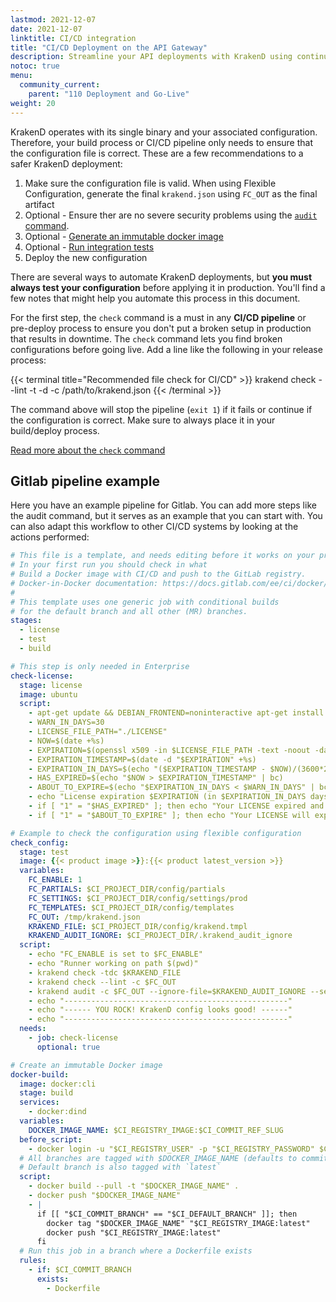 ```yaml
---
lastmod: 2021-12-07
date: 2021-12-07
linktitle: CI/CD integration
title: "CI/CD Deployment on the API Gateway"
description: Streamline your API deployments with KrakenD using continuous integration and continuous deployment (CI/CD) practices. Follow our comprehensive guide to automate your deployment pipeline.
notoc: true
menu:
  community_current:
    parent: "110 Deployment and Go-Live"
weight: 20
---
```

KrakenD operates with its single binary and your associated configuration. Therefore, your build process or CI/CD pipeline only needs to ensure that the configuration file is correct. These are a few recommendations to a safer KrakenD deployment:

1. Make sure the configuration file is valid. When using Flexible Configuration, generate the final `krakend.json` using `FC_OUT` as the final artifact
2. Optional - Ensure ther are no severe security problems using the [`audit` command](/docs/configuration/audit/).
3. Optional - [Generate an immutable docker image](/docs/deploying/docker/)
4. Optional - [Run integration tests](/docs/developer/integration-tests/)
5. Deploy the new configuration

There are several ways to automate KrakenD deployments, but **you must always test your configuration** before applying it in production. You'll find a few notes that might help you automate this process in this document.

For the first step, the `check` command is a must in any **CI/CD pipeline** or pre-deploy process to ensure you don't put a broken setup in production that results in downtime. The `check` command lets you find broken configurations before going live. Add a line like the following in your release process:

{{< terminal title="Recommended file check for CI/CD" >}}
krakend check --lint -t -d -c /path/to/krakend.json
{{< /terminal >}}

The command above will stop the pipeline (`exit 1`) if it fails or continue if the configuration is correct. Make sure to always place it in your build/deploy process.

[Read more about the `check` command](/docs/configuration/check/)

## Gitlab pipeline example
Here you have an example pipeline for Gitlab. You can add more steps like the audit command, but it serves as an example that you can start with. You can also adapt this workflow to other CI/CD systems by looking at the actions performed:
```yaml
# This file is a template, and needs editing before it works on your project.
# In your first run you should check in what
# Build a Docker image with CI/CD and push to the GitLab registry.
# Docker-in-Docker documentation: https://docs.gitlab.com/ee/ci/docker/using_docker_build.html
#
# This template uses one generic job with conditional builds
# for the default branch and all other (MR) branches.
stages:
  - license
  - test
  - build

# This step is only needed in Enterprise
check-license:
  stage: license
  image: ubuntu
  script:
    - apt-get update && DEBIAN_FRONTEND=noninteractive apt-get install -y openssl bc
    - WARN_IN_DAYS=30
    - LICENSE_FILE_PATH="./LICENSE"
    - NOW=$(date +%s)
    - EXPIRATION=$(openssl x509 -in $LICENSE_FILE_PATH -text -noout -dates | grep notAfter | sed -e 's#notAfter=##')
    - EXPIRATION_TIMESTAMP=$(date -d "$EXPIRATION" +%s)
    - EXPIRATION_IN_DAYS=$(echo "($EXPIRATION_TIMESTAMP - $NOW)/(3600*24)" | bc)
    - HAS_EXPIRED=$(echo "$NOW > $EXPIRATION_TIMESTAMP" | bc)
    - ABOUT_TO_EXPIRE=$(echo "$EXPIRATION_IN_DAYS < $WARN_IN_DAYS" | bc )
    - echo "License expiration $EXPIRATION (in $EXPIRATION_IN_DAYS days)"
    - if [ "1" = "$HAS_EXPIRED" ]; then echo "Your LICENSE expired and KrakenD Enterprise cannot start!"; exit 1; fi
    - if [ "1" = "$ABOUT_TO_EXPIRE" ]; then echo "Your LICENSE will expire really soon, lower the threeshold of this warning to continue"; exit 1; fi

# Example to check the configuration using flexible configuration
check_config:
  stage: test
  image: {{< product image >}}:{{< product latest_version >}}
  variables:
    FC_ENABLE: 1
    FC_PARTIALS: $CI_PROJECT_DIR/config/partials
    FC_SETTINGS: $CI_PROJECT_DIR/config/settings/prod
    FC_TEMPLATES: $CI_PROJECT_DIR/config/templates
    FC_OUT: /tmp/krakend.json
    KRAKEND_FILE: $CI_PROJECT_DIR/config/krakend.tmpl
    KRAKEND_AUDIT_IGNORE: $CI_PROJECT_DIR/.krakend_audit_ignore
  script:
    - echo "FC_ENABLE is set to $FC_ENABLE"
    - echo "Runner working on path $(pwd)"
    - krakend check -tdc $KRAKEND_FILE
    - krakend check --lint -c $FC_OUT
    - krakend audit -c $FC_OUT --ignore-file=$KRAKEND_AUDIT_IGNORE --severity CRITICAL,HIGH
    - echo "--------------------------------------------------"
    - echo "------ YOU ROCK! KrakenD config looks good! ------"
    - echo "--------------------------------------------------"
  needs:
    - job: check-license
      optional: true

# Create an immutable Docker image
docker-build:
  image: docker:cli
  stage: build
  services:
    - docker:dind
  variables:
    DOCKER_IMAGE_NAME: $CI_REGISTRY_IMAGE:$CI_COMMIT_REF_SLUG
  before_script:
    - docker login -u "$CI_REGISTRY_USER" -p "$CI_REGISTRY_PASSWORD" $CI_REGISTRY
  # All branches are tagged with $DOCKER_IMAGE_NAME (defaults to commit ref slug)
  # Default branch is also tagged with `latest`
  script:
    - docker build --pull -t "$DOCKER_IMAGE_NAME" .
    - docker push "$DOCKER_IMAGE_NAME"
    - |
      if [[ "$CI_COMMIT_BRANCH" == "$CI_DEFAULT_BRANCH" ]]; then
        docker tag "$DOCKER_IMAGE_NAME" "$CI_REGISTRY_IMAGE:latest"
        docker push "$CI_REGISTRY_IMAGE:latest"
      fi
  # Run this job in a branch where a Dockerfile exists
  rules:
    - if: $CI_COMMIT_BRANCH
      exists:
        - Dockerfile

```